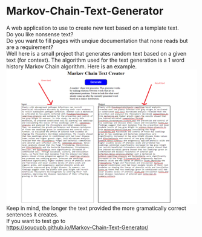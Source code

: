 # Markov-Chain-Text-Generator
A web application to use to create new text based on a template text.<br />
Do you like nonsense text?<br />
Do you want to fill pages with unqiue documentation that none reads but are a requirement?<br />
Well here is a small project that generates random text based on a given text (for context).
The algorithm used for the text generation is a 1 word history Markov Chain algorithm.
Here is an example.
![alt text](Images/example.png)
Keep in mind, the longer the text provided the more gramatically correct sentences it creates. <br />
If you want to test go to <br />
https://soucupb.github.io/Markov-Chain-Text-Generator/
